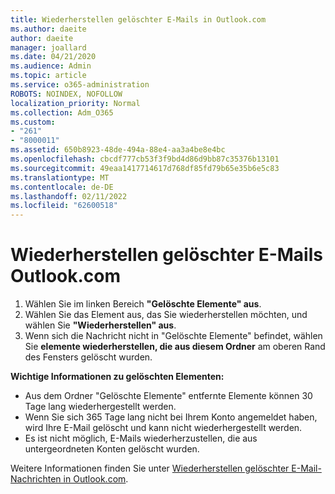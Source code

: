 ```yaml
---
title: Wiederherstellen gelöschter E-Mails in Outlook.com
ms.author: daeite
author: daeite
manager: joallard
ms.date: 04/21/2020
ms.audience: Admin
ms.topic: article
ms.service: o365-administration
ROBOTS: NOINDEX, NOFOLLOW
localization_priority: Normal
ms.collection: Adm_O365
ms.custom:
- "261"
- "8000011"
ms.assetid: 650b8923-48de-494a-88e4-aa3a4be8e4bc
ms.openlocfilehash: cbcdf777cb53f3f9bd4d86d9bb87c35376b13101
ms.sourcegitcommit: 49eaa1417714617d768df85fd79b65e35b6e5c83
ms.translationtype: MT
ms.contentlocale: de-DE
ms.lasthandoff: 02/11/2022
ms.locfileid: "62600518"
---
```

# <a name="recover-deleted-email-outlookcom"></a>Wiederherstellen gelöschter E-Mails Outlook.com

1. Wählen Sie im linken Bereich **"Gelöschte Elemente" aus**.
2. Wählen Sie das Element aus, das Sie wiederherstellen möchten, und wählen Sie **"Wiederherstellen" aus**.
3. Wenn sich die Nachricht nicht in "Gelöschte Elemente" befindet, wählen Sie **elemente wiederherstellen, die aus diesem Ordner** am oberen Rand des Fensters gelöscht wurden.

 **Wichtige Informationen zu gelöschten Elementen:**
  
- Aus dem Ordner "Gelöschte Elemente" entfernte Elemente können 30 Tage lang wiederhergestellt werden.
- Wenn Sie sich 365 Tage lang nicht bei Ihrem Konto angemeldet haben, wird Ihre E-Mail gelöscht und kann nicht wiederhergestellt werden.
- Es ist nicht möglich, E-Mails wiederherzustellen, die aus untergeordneten Konten gelöscht wurden.

Weitere Informationen finden Sie unter [Wiederherstellen gelöschter E-Mail-Nachrichten in Outlook.com](https://support.office.com/article/cf06ab1b-ae0b-418c-a4d9-4e895f83ed50?wt.mc_id=Office_Outlook_com_Alchemy).